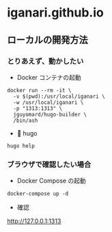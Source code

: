 # iganari.github.io

## ローカルの開発方法

### とりあえず、動かしたい

+ Docker コンテナの起動

```
docker run --rm -it \
  -v $(pwd):/usr/local/iganari \
  -w /usr/local/iganari \
  -p "1313:1313" \
  jguyomard/hugo-builder \
  /bin/ash
```

+ :whale: hugo

```
hugo help
```




### ブラウザで確認したい場合

+ Docker Compose の起動

```
docker-compose up -d
```

+ 確認

http://127.0.0.1:1313